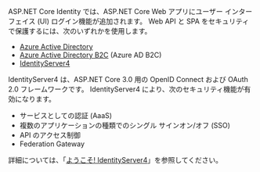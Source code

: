 ASP.NET Core Identity では、ASP.NET Core Web アプリにユーザー インターフェイス (UI) ログイン機能が追加されます。 Web API と SPA をセキュリティで保護するには、次のいずれかを使用します。

* [Azure Active Directory](/azure/api-management/api-management-howto-protect-backend-with-aad)
* [Azure Active Directory B2C](/azure/active-directory-b2c/active-directory-b2c-custom-rest-api-netfw) (Azure AD B2C)
* [IdentityServer4](https://identityserver.io)

IdentityServer4 は、ASP.NET Core 3.0 用の OpenID Connect および OAuth 2.0 フレームワークです。 IdentityServer4 により、次のセキュリティ機能が有効になります。

* サービスとしての認証 (AaaS)
* 複数のアプリケーションの種類でのシングル サインオン/オフ (SSO)
* API のアクセス制御
* Federation Gateway

詳細については、「[ようこそ! IdentityServer4](http://docs.identityserver.io/en/latest/index.html)」を参照してください。
